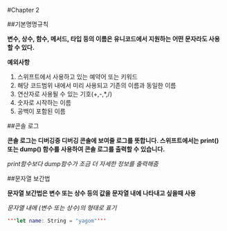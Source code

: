 #Chapter 2

##기본명명규칙

**변수, 상수, 함수, 메서드, 타입 등의 이름은 유니코드에서 지원하는 어떤 문자라도 사용할 수 있다.**

**예외사항**

1. 스위프트에서 사용하고 있는 예약어 또는 키워드
2. 해당 코드범위 내에서 미리 사용되고 기존의 이름과 동일한 이름
3. 연산자로 사용될 수 있는 기호(+,-,*,/)
4. 숫자로 시작하는 이름
5. 공백이 포함된 이름

##콘솔 로그

**콘솔 로그는 디버깅중 디버깅 콘솔에 보여줄 로그를 뜻합니다. 스위프트에서는 print() 또는 dump() 함수를 사용하여 콘솔 로그를 출력할 수 있습니다.**

_print함수보다 dump함수가 조금 더 자세한 정보를 출력해줌_

##문자열 보간법

**문자열 보간법은 변수 또는 상수 등의 값을 문자열 내에 나타내고 싶을때 사용**

_문자열 내에 \(변수 또는 상수)의 형태로 표기_
```swift
'''let name: String = "yagom"'''
```

